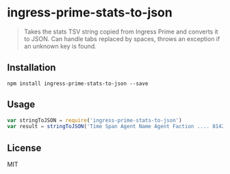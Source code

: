 # ingress-prime-stats-to-json
> Takes the stats TSV string copied from Ingress Prime and converts it to JSON. Can handle tabs replaced by spaces, throws an exception if an unknown key is found.

## Installation

```
npm install ingress-prime-stats-to-json --save
```

## Usage

```javascript
var stringToJSON = require('ingress-prime-stats-to-json')
var result = stringToJSON('Time Span Agent Name Agent Faction .... 81426 148245 715 9 1 1');
```

## License

MIT
